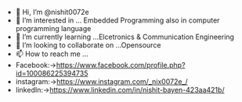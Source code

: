 - 👋 Hi, I’m @nishit0072e
- 👀 I’m interested in ... Embedded Programming also in computer programming language
- 🌱 I’m currently learning ...Elcetronics & Communication Engineering
- 💞️ I’m looking to collaborate on ...Opensource
- 📫 How to reach me ...
- Facebook:->https://www.facebook.com/profile.php?id=100086225394735
- instagram:->https://www.instagram.com/_nix0072e_/
- linkedIn:->https://www.linkedin.com/in/nishit-bayen-423aa421b/

<!---
nishit0072e/nishit0072e is a ✨ special ✨ repository because its `README.md` (this file) appears on your GitHub profile.
You can click the Preview link to take a look at your changes.
--->
